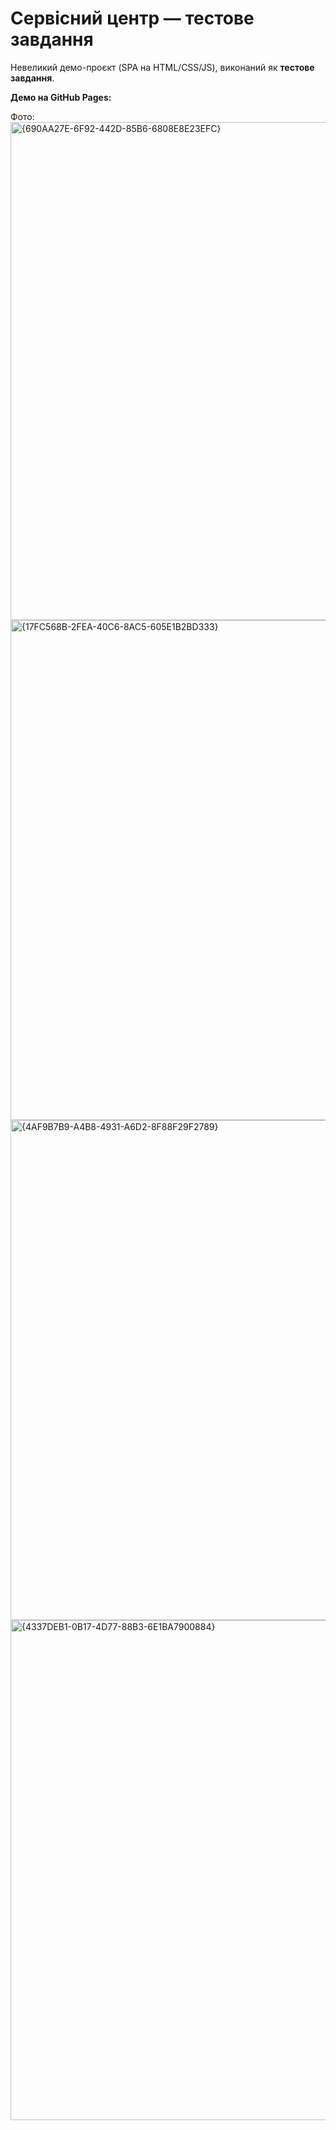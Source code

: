 # Сервісний центр — тестове завдання

Невеликий демо-проєкт (SPA на HTML/CSS/JS), виконаний як **тестове завдання**.

**Демо на GitHub Pages:** 

Фото: 
<img width="1280" height="797" alt="{690AA27E-6F92-442D-85B6-6808E8E23EFC}" src="https://github.com/user-attachments/assets/4b118699-0532-4a8f-a444-c1d93632f7dd" />
<img width="1280" height="800" alt="{17FC568B-2FEA-40C6-8AC5-605E1B2BD333}" src="https://github.com/user-attachments/assets/a5ebfbc2-c143-4da6-8481-7c3ddffe737b" />
<img width="1280" height="800" alt="{4AF9B7B9-A4B8-4931-A6D2-8F88F29F2789}" src="https://github.com/user-attachments/assets/2e0f1d96-70a6-46cc-b229-1a64c190f94f" />
<img width="1280" height="800" alt="{4337DEB1-0B17-4D77-88B3-6E1BA7900884}" src="https://github.com/user-attachments/assets/c1893ffb-c1a2-4cfd-97be-3039ca76a7ee" />
